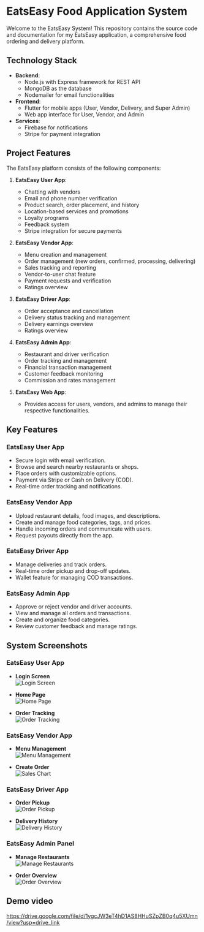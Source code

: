 # EatsEasy Food Application System

Welcome to the EatsEasy System! This repository contains the source code and documentation for my EatsEasy application, a comprehensive food ordering and delivery platform.

## Technology Stack

- **Backend**:
  - Node.js with Express framework for REST API
  - MongoDB as the database
  - Nodemailer for email functionalities
- **Frontend**:
  - Flutter for mobile apps (User, Vendor, Delivery, and Super Admin)
  - Web app interface for User, Vendor, and Admin
- **Services**:
  - Firebase for notifications
  - Stripe for payment integration

## Project Features

The EatsEasy platform consists of the following components:

1. **EatsEasy User App**:
   - Chatting with vendors
   - Email and phone number verification
   - Product search, order placement, and history
   - Location-based services and promotions
   - Loyalty programs
   - Feedback system
   - Stripe integration for secure payments

2. **EatsEasy Vendor App**:
   - Menu creation and management
   - Order management (new orders, confirmed, processing, delivering)
   - Sales tracking and reporting
   - Vendor-to-user chat feature
   - Payment requests and verification
   - Ratings overview

3. **EatsEasy Driver App**:
   - Order acceptance and cancellation
   - Delivery status tracking and management
   - Delivery earnings overview
   - Ratings overview

4. **EatsEasy Admin App**:
   - Restaurant and driver verification
   - Order tracking and management
   - Financial transaction management
   - Customer feedback monitoring
   - Commission and rates management

5. **EatsEasy Web App**:
   - Provides access for users, vendors, and admins to manage their respective functionalities.

## Key Features

### EatsEasy User App
- Secure login with email verification.
- Browse and search nearby restaurants or shops.
- Place orders with customizable options.
- Payment via Stripe or Cash on Delivery (COD).
- Real-time order tracking and notifications.

### EatsEasy Vendor App
- Upload restaurant details, food images, and descriptions.
- Create and manage food categories, tags, and prices.
- Handle incoming orders and communicate with users.
- Request payouts directly from the app.

### EatsEasy Driver App
- Manage deliveries and track orders.
- Real-time order pickup and drop-off updates.
- Wallet feature for managing COD transactions.

### EatsEasy Admin App
- Approve or reject vendor and driver accounts.
- View and manage all orders and transactions.
- Create and organize food categories.
- Review customer feedback and manage ratings.

## System Screenshots

### EatsEasy User App
- **Login Screen**  
  ![Login Screen](assets/screenshots/login.jpg)

- **Home Page**  
  ![Home Page](assets/screenshots/home.jpg)

- **Order Tracking**  
  ![Order Tracking](assets/screenshots/order-tracking.jpg)

### EatsEasy Vendor App
- **Menu Management**  
  ![Menu Management](assets/screenshots/menu.jpg)

- **Create Order**  
  ![Sales Chart](assets/screenshots/create.jpg)

### EatsEasy Driver App
- **Order Pickup**  
  ![Order Pickup](assets/screenshots/order-pickup.jpg)

- **Delivery History**  
  ![Delivery History](assets/screenshots/delivery-history.jpg)

### EatsEasy Admin Panel
- **Manage Restaurants**  
  ![Manage Restaurants](assets/screenshots/manage-restaurants.jpg)

- **Order Overview**  
  ![Order Overview](assets/screenshots/orders-overview.jpg)

## Demo video
https://drive.google.com/file/d/1ygcJW3eT4hD1AS8HHuSZpZB0q4u5XUmn/view?usp=drive_link

